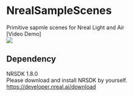 # NrealSampleScenes
Primitive sapmle scenes for Nreal Light and Air<br>
[Video Demo]<br>
[![](https://img.youtube.com/vi/uyxVuTEpdJw/0.jpg)](https://www.youtube.com/watch?v=uyxVuTEpdJw)

## Dependency
NRSDK 1.8.0 <br>
Please download and install NRSDK by yourself.<br>
https://developer.nreal.ai/download
